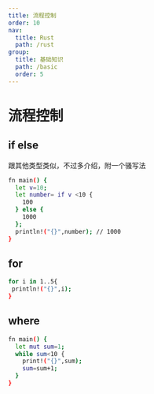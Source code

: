```yaml
---
title: 流程控制
order: 10
nav:
  title: Rust
  path: /rust
group:
  title: 基础知识
  path: /basic
  order: 5
---
```


# 流程控制

## if else

跟其他类型类似，不过多介绍，附一个骚写法

```bash
fn main() {
  let v=10;
  let number= if v <10 {
    100
  } else {
    1000
  };
  println!("{}",number); // 1000
}

```

## for

```bash
for i in 1..5{
 println!("{}",i);
}
```

## where

```bash
fn main() {
  let mut sum=1;
  while sum<10 {
    print!("{}",sum);
    sum=sum+1;
  }
}
```
